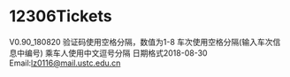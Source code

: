 # 12306Tickets
V0.90_180820
验证码使用空格分隔，数值为1-8
车次使用空格分隔(输入车次信息中编号)
乘车人使用中文逗号分隔
日期格式2018-08-30
Email:lz0116@mail.ustc.edu.cn
